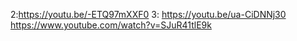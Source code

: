 
2:https://youtu.be/-ETQ97mXXF0
3: https://youtu.be/ua-CiDNNj30
https://www.youtube.com/watch?v=SJuR41tlE9k